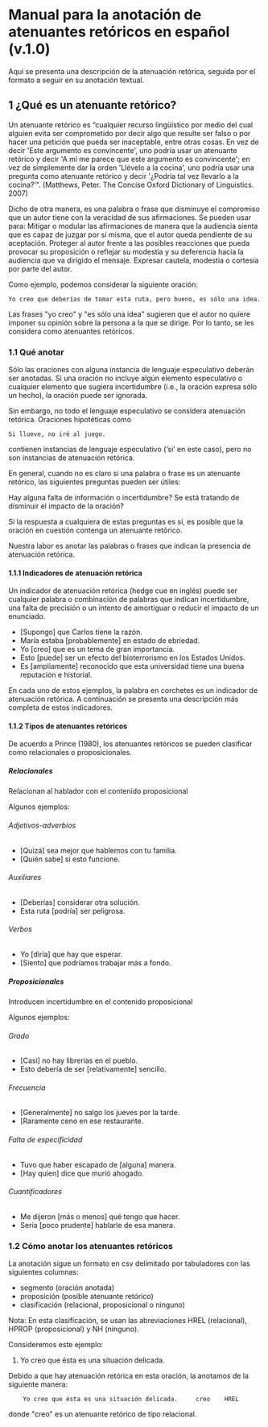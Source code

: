 # Manual para la anotación de atenuantes retóricos en español (v.1.0)

Aquí se presenta una descripción de la atenuación retórica, seguida por el
formato a seguir en su anotación textual. 

## 1 ¿Qué es un atenuante retórico?

Un atenuante retórico es “cualquier recurso lingüístico por medio del cual 
alguien evita ser comprometido por decir algo que resulte ser falso o por hacer 
una petición que pueda ser inaceptable, entre otras cosas. En vez de decir 
'Este argumento es convincente', uno podría usar un atenuante retórico y 
decir 'A mí me parece que este argumento es convincente'; en vez de 
simplemente dar la orden 'Llévelo a la cocina', uno podría usar una pregunta 
como atenuante retórico y decir '¿Podría tal vez llevarlo a la cocina?’". 
(Matthews, Peter. The Concise Oxford Dictionary of Linguistics. 2007)

Dicho de otra manera, es una palabra o frase que disminuye el compromiso que un 
autor tiene con la veracidad de sus afirmaciones. Se pueden usar para:
Mitigar o modular las afirmaciones de manera que la audiencia sienta que es 
capaz de juzgar por sí misma, que el autor queda pendiente de su aceptación.
Proteger al autor frente a las posibles reacciones que pueda provocar su 
proposición o reflejar su modestia y su deferencia hacia la audiencia que va 
dirigido el mensaje.
Expresar cautela, modestia o cortesía por parte del autor.

Como ejemplo, podemos considerar la siguiente oración:

	Yo creo que deberías de tomar esta ruta, pero bueno, es sólo una idea.

Las frases "yo creo" y "es sólo una idea" sugieren que el autor no quiere 
imponer su opinión sobre la persona a la que se dirige. Por lo tanto, se les 
considera como atenuantes retóricos.

### 1.1 Qué anotar

Sólo las oraciones con alguna instancia de lenguaje especulativo deberán ser 
anotadas. Si una oración no incluye algún elemento especulativo o cualquier 
elemento que sugiera incertidumbre (i.e., la oración expresa sólo un hecho), 
la oración puede ser ignorada.

Sin embargo, no todo el lenguaje especulativo se considera atenuación 
retórica. Oraciones hipotéticas como

	Si llueve, no iré al juego.

contienen instancias de lenguaje especulativo (‘si’ en este caso), pero no 
son instancias de atenuación retórica.

En general, cuando no es claro si una palabra o frase es un atenuante 
retórico, las siguientes preguntas pueden ser útiles:

Hay alguna falta de información o incertidumbre? 
Se está tratando de disminuir el impacto de la oración?

Si la respuesta a cualquiera de estas preguntas es sí, es posible que la
oración en cuestión contenga un atenuante retórico.

Nuestra labor es anotar las palabras o frases que indican la presencia de 
atenuación retórica.

#### 1.1.1 Indicadores de atenuación retórica

Un indicador de atenuación retórica (hedge cue en inglés) puede ser 
cualquier palabra o combinación de palabras que indican incertidumbre, una 
falta de precisión o un intento de amortiguar o reducir el impacto de un 
enunciado.

- [Supongo] que Carlos tiene la razón.
- María estaba [probablemente] en estado de ebriedad.
- Yo [creo] que es un tema de gran importancia.
- Esto [puede] ser un efecto del bioterrorismo en los Estados Unidos.
- Es [ampliamente] reconocido que esta universidad tiene una buena reputación e 
historial.

En cada uno de estos ejemplos, la palabra en corchetes es un indicador de 
atenuación retórica. A continuación se presenta una descripción más 
completa de estos indicadores.

#### 1.1.2 Tipos de atenuantes retóricos

De acuerdo a Prince (1980), los atenuantes retóricos se pueden clasificar como 
relacionales o proposicionales.

##### Relacionales

Relacionan al hablador con el contenido proposicional

Algunos ejemplos:

###### Adjetivos-adverbios

- [Quizá] sea mejor que hablemos con tu familia.
- [Quién sabe] si esto funcione.

###### Auxiliares

- [Deberías] considerar otra solución.
- Esta ruta [podría] ser peligrosa.

###### Verbos

- Yo [diría] que hay que esperar.
- [Siento] que podríamos trabajar más a fondo.

##### Proposicionales

Introducen incertidumbre en el contenido proposicional

Algunos ejemplos:

###### Grado

- [Casi] no hay librerías en el pueblo.
- Esto debería de ser [relativamente] sencillo.

###### Frecuencia

- [Generalmente] no salgo los jueves por la tarde.
- [Raramente ceno en ese restaurante.

###### Falta de especificidad

- Tuvo que haber escapado de [alguna] manera.
- [Hay quien] dice que murió ahogado.

###### Cuantificadores

- Me dijeron [más o menos] qué tengo que hacer.
- Sería [poco prudente] hablarle de esa manera.

### 1.2 Cómo anotar los atenuantes retóricos

La anotación sigue un formato en csv delimitado por tabuladores con las siguientes
columnas:

- segmento (oración anotada)
- proposición (posible atenuante retórico)
- clasificación (relacional, proposicional o ninguno)

Nota: En esta clasificación, se usan las abreviaciones HREL (relacional), HPROP
(proposicional) y NH (ninguno).

Consideremos este ejemplo:

1. Yo creo que ésta es una situación delicada.

Debido a que hay atenuación retórica en esta oración, la anotamos de la siguiente manera:

        Yo creo que ésta es una situación delicada.     creo    HREL

donde "creo" es un atenuante retórico de tipo relacional.
